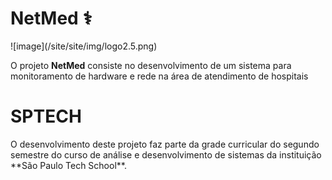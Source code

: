 <h1>NetMed ⚕️</h1>
![image](/site/site/img/logo2.5.png)<br>

O projeto **NetMed** consiste no desenvolvimento de um sistema para monitoramento de hardware e rede na área de atendimento de hospitais

<h1>SPTECH</h1>
O desenvolvimento deste projeto faz parte da grade curricular do segundo semestre do curso de análise e desenvolvimento de sistemas da instituição **São Paulo Tech School**.
